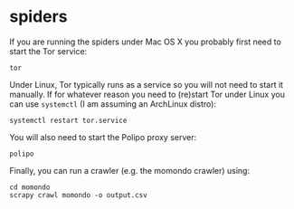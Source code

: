 spiders
==============

If you are running the spiders under Mac OS X you probably first need to start
the Tor service:

````
tor
````

Under Linux, Tor typically runs as a service so you will not need to start it
manually. If for whatever reason you need to (re)start Tor under Linux you can
use `systemctl` (I am assuming an ArchLinux distro):

````
systemctl restart tor.service
````

You will also need to start the Polipo proxy server:

````
polipo
````

Finally, you can run a crawler (e.g. the momondo crawler) using:

````
cd momondo
scrapy crawl momondo -o output.csv
````
